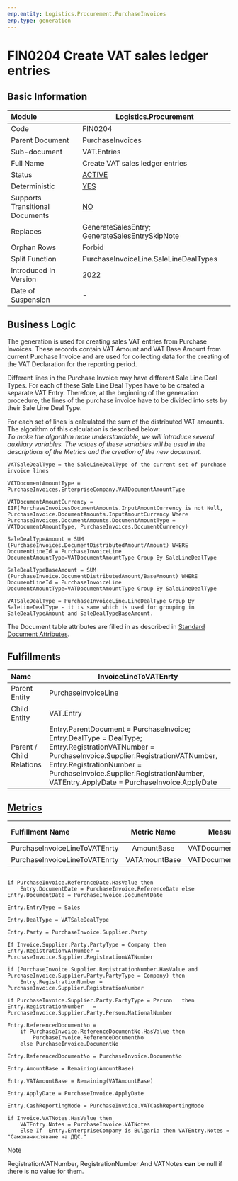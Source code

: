 ```yaml
---
erp.entity: Logistics.Procurement.PurchaseInvoices
erp.type: generation
---
```


# FIN0204 Create VAT sales ledger entries

## Basic Information

| Module                          | Logistics.Procurement                                      |
| :------------------------------ | ---------------------------------------------------------- |
| Code                            | FIN0204                                                    |
| Parent Document                 | PurchaseInvoices                                           |
| Sub-document                    | VAT.Entries                                                |
| Full Name                       | Create VAT sales ledger entries                            |
| Status                          | [ACTIVE](xref:generation-procedures)                       |
| Deterministic                   | [YES](xref:document-generation-and-transitional-documents) |
| Supports Transitional Documents | [NO](xref:document-generation-and-transitional-documents)  |
| Replaces                        | GenerateSalesEntry; GenerateSalesEntrySkipNote             |
| Orphan Rows                     | Forbid                                                     |
| Split Function                  | PurchaseInvoiceLine.SaleLineDealTypes                      |
| Introduced In Version           | 2022                                                       |
| Date of Suspension              | -                                                          |

## Business Logic

The generation is used for creating sales VAT entries from Purchase Invoices. These records contain VAT Amount and VAT Base Amount from current Purchase Invoice and are used for collecting data  for the creating of the VAT Declaration for the reporting period.

Different lines in the Purchase Invoice may have different Sale Line Deal Types. For each of these Sale Line Deal Types have to be created a separate VAT Entry. Therefore, at the beginning of the generation procedure, the lines of the purchase invoice have to be divided into sets by their Sale Line Deal Type. 

For each set of lines is calculated the sum of the distributed VAT amounts. The algorithm of this calculation is described below:
<br/>_Тo make the algorithm more understandable, we will introduce several auxiliary variables. The values of these variables will be used in the descriptions of the Metrics and the creation of the new document._

````
VATSaleDealType = the SaleLineDealType of the current set of purchase invoice lines

VATDocumentAmountType = PurchaseInvoices.EnterpriseCompany.VATDocumentAmountType
 
VATDocumentAmountCurrency = IIF(PurchaseInvoicesDocumentAmounts.InputAmountCurrency is not Null, PurchaseInvoice.DocumentAmounts.InputAmountCurrency Where PurchaseInvoices.DocumentAmounts.DocumentAmountType = VATDocumentAmountType, PurchaseInvoices.DocumentCurrency)

SaleDealTypeAmount = SUM (PurchaseInvoices.DocumentDistributedAmount/Amount) WHERE DocumentLineId = PurchaseInvoiceLine DocumentAmountType=VATDocumentAmountType Group By SaleLineDealType

SaleDealTypeBaseAmount = SUM (PurchaseInvoice.DocumentDistributedAmount/BaseAmount) WHERE DocumentLineId = PurchaseInvoiceLine DocumentAmountType=VATDocumentAmountType Group By SaleLineDealType

VATSaleDealType = PurchaseInvoiceLine.LineDealType Group By SaleLineDealType - it is same which is used for grouping in SaleDealTypeAmount and SaleDealTypeBaseAmount.

````

The Document table attributes are filled in as described in [Standard Document Attributes](../reference/standard-document-attributes.md).

## Fulfillments

| Name                     | InvoiceLineToVATEnrty                                        |
| :----------------------- | ------------------------------------------------------------ |
| Parent Entity            | PurchaseInvoiceLine                                          |
| Child Entity             | VAT.Entry                                                    |
| Parent / Child Relations | Entry.ParentDocument = PurchaseInvoice; Entry.DealType = DealType; Entry.RegistrationVATNumber = PurchaseInvoice.Supplier.RegistrationVATNumber, Entry.RegistrationNumber = PurchaseInvoice.Supplier.RegistrationNumber, VATEntry.ApplyDate = PurchaseInvoice.ApplyDate |

## [Metrics](../reference/metrics.md)

| Fulfillment Name              |  Metric Name  |     Measurement Unit      | Parent Value           | Child Value         | New Record |
| :---------------------------- | :-----------: | :-----------------------: | :--------------------- | :------------------ | :--------- |
| PurchaseInvoiceLineToVATEnrty |  AmountBase   | VATDocumentAmountCurrency | SaleDealTypeAmount     | Entry.AmountBase    | YES        |
| PurchaseInvoiceLineToVATEnrty | VATAmountBase | VATDocumentAmountCurrency | SaleDealTypeBaseAmount | Entry.VATAmountBase | YES        |

````

if PurchaseInvoice.ReferenceDate.HasValue then
    Entry.DocumentDate = PurchaseInvoice.ReferenceDate else Entry.DocumentDate = PurchaseInvoice.DocumentDate

Entry.EntryType = Sales

Entry.DealType = VATSaleDealType

Entry.Party = PurchaseInvoice.Supplier.Party

If Invoice.Supplier.Party.PartyType = Company then Entry.RegistrationVATNumber = PurchaseInvoice.Supplier.RegistrationVATNumber

if (PurchaseInvoice.Supplier.RegistrationNumber.HasValue and PurchaseInvoice.Supplier.Party.PartyType = Company) then
    Entry.RegistrationNumber = PurchaseInvoice.Supplier.RegistrationNumber

if PurchaseInvoice.Supplier.Party.PartyType = Person   then Entry.RegistrationNumber   = PurchaseInvoice.Supplier.Party.Person.NationalNumber

Entry.ReferencedDocumentNo = 
    if PurchaseInvoice.ReferenceDocumentNo.HasValue then
        PurchaseInvoice.ReferenceDocumentNo
    else PurchaseInvoice.DocumentNo

Entry.ReferencedDocumentNo = PurchaseInvoice.DocumentNo

Entry.AmountBase = Remaining(AmountBase)

Entry.VATAmountBase = Remaining(VATAmountBase)

Entry.ApplyDate = PurchaseInvoice.ApplyDate

Entry.CashReportingMode = PurchaseInvoice.VATCashReportingMode

if Invoice.VATNotes.HasValue then
    VATEntry.Notes = PurchaseInvoice.VATNotes
    Else If  Entry.EnterpriseCompany is Bulgaria then VATEntry.Notes = "Самоначисляване на ДДС."

````

> [!NOTE]
> RegistrationVATNumber, RegistrationNumber And VATNotes **can** be null if there is no value for them.
